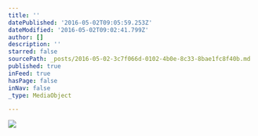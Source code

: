 ```yaml
---
title: ''
datePublished: '2016-05-02T09:05:59.253Z'
dateModified: '2016-05-02T09:02:41.799Z'
author: []
description: ''
starred: false
sourcePath: _posts/2016-05-02-3c7f066d-0102-4b0e-8c33-8bae1fc8f40b.md
published: true
inFeed: true
hasPage: false
inNav: false
_type: MediaObject

---
```

![](https://the-grid-user-content.s3-us-west-2.amazonaws.com/b505919d-2878-4459-b5a1-5b5bfd170b4f.jpg)